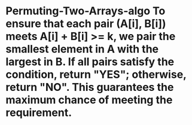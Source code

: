 # Permuting-Two-Arrays-algo To ensure that each pair (A[i], B[i]) meets A[i] + B[i] >= k, we pair the smallest element in A with the largest in B. If all pairs satisfy the condition, return "YES"; otherwise, return "NO". This guarantees the maximum chance of meeting the requirement.

